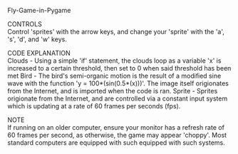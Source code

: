 Fly-Game-in-Pygame

CONTROLS                                                                                                            
Control 'sprites' with the arrow keys, and change your 'sprite' with the 'a', 's', 'd', and 'w' keys. 

CODE EXPLANATION                                                                                                                          
Clouds - Using a simple 'if' statement, the clouds loop as a variable 'x' is increased to a certain threshold, then set to 0 when said threshold has been met
Bird - The bird's semi-organic motion is the result of a modified sine wave with the function 'y = 100*(sin(0.5*(x)))'. The image itself origionates from the Internet, and is imported when the code is ran.
Sprite - Sprites origionate from the Internet, and are controlled via a constant input system which is updating at a rate of 60 frames per seconds (fps). 

NOTE                                                                                                                                  
If running on an older computer, ensure your monitor has a refresh rate of 60 frames per second, as otherwise, the game may appear 'choppy'. Most standard computers are equipped with such equipped with such systems.
